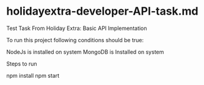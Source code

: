 # holidayextra-developer-API-task.md
Test Task From Holiday Extra: Basic API Implementation

To run this project following conditions should be true:
  
  NodeJs is installed on system
  MongoDB is Installed on system
  
Steps to run
  
  npm install
  npm start
